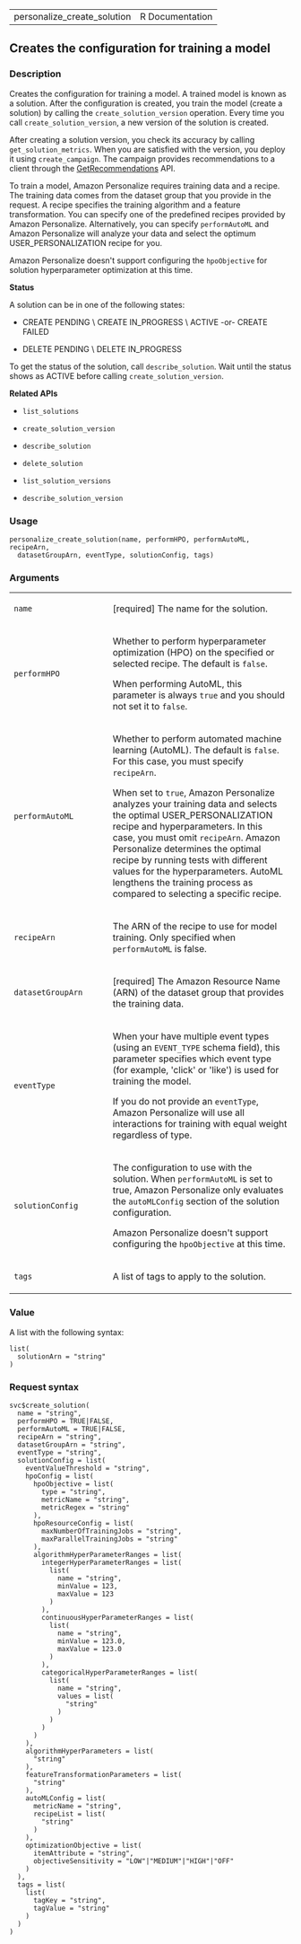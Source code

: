 <table style="width: 100%;">
<tbody>
<tr class="odd">
<td>personalize_create_solution</td>
<td style="text-align: right;">R Documentation</td>
</tr>
</tbody>
</table>

## Creates the configuration for training a model

### Description

Creates the configuration for training a model. A trained model is known
as a solution. After the configuration is created, you train the model
(create a solution) by calling the `create_solution_version` operation.
Every time you call `create_solution_version`, a new version of the
solution is created.

After creating a solution version, you check its accuracy by calling
`get_solution_metrics`. When you are satisfied with the version, you
deploy it using `create_campaign`. The campaign provides recommendations
to a client through the
[GetRecommendations](https://docs.aws.amazon.com/personalize/latest/dg/API_RS_GetRecommendations.html)
API.

To train a model, Amazon Personalize requires training data and a
recipe. The training data comes from the dataset group that you provide
in the request. A recipe specifies the training algorithm and a feature
transformation. You can specify one of the predefined recipes provided
by Amazon Personalize. Alternatively, you can specify `performAutoML`
and Amazon Personalize will analyze your data and select the optimum
USER\_PERSONALIZATION recipe for you.

Amazon Personalize doesn't support configuring the `hpoObjective` for
solution hyperparameter optimization at this time.

**Status**

A solution can be in one of the following states:

-   CREATE PENDING \\ CREATE IN\_PROGRESS \\ ACTIVE -or- CREATE FAILED

-   DELETE PENDING \\ DELETE IN\_PROGRESS

To get the status of the solution, call `describe_solution`. Wait until
the status shows as ACTIVE before calling `create_solution_version`.

**Related APIs**

-   `list_solutions`

-   `create_solution_version`

-   `describe_solution`

-   `delete_solution`

-   `list_solution_versions`

-   `describe_solution_version`

### Usage

    personalize_create_solution(name, performHPO, performAutoML, recipeArn,
      datasetGroupArn, eventType, solutionConfig, tags)

### Arguments

<table>
<colgroup>
<col style="width: 35%" />
<col style="width: 65%" />
</colgroup>
<tbody>
<tr class="odd">
<td><code id="personalize_create_solution_:_name">name</code></td>
<td><p>[required] The name for the solution.</p></td>
</tr>
<tr class="even">
<td><code
id="personalize_create_solution_:_performHPO">performHPO</code></td>
<td><p>Whether to perform hyperparameter optimization (HPO) on the
specified or selected recipe. The default is <code>false</code>.</p>
<p>When performing AutoML, this parameter is always <code>true</code>
and you should not set it to <code>false</code>.</p></td>
</tr>
<tr class="odd">
<td><code
id="personalize_create_solution_:_performAutoML">performAutoML</code></td>
<td><p>Whether to perform automated machine learning (AutoML). The
default is <code>false</code>. For this case, you must specify
<code>recipeArn</code>.</p>
<p>When set to <code>true</code>, Amazon Personalize analyzes your
training data and selects the optimal USER_PERSONALIZATION recipe and
hyperparameters. In this case, you must omit <code>recipeArn</code>.
Amazon Personalize determines the optimal recipe by running tests with
different values for the hyperparameters. AutoML lengthens the training
process as compared to selecting a specific recipe.</p></td>
</tr>
<tr class="even">
<td><code
id="personalize_create_solution_:_recipeArn">recipeArn</code></td>
<td><p>The ARN of the recipe to use for model training. Only specified
when <code>performAutoML</code> is false.</p></td>
</tr>
<tr class="odd">
<td><code
id="personalize_create_solution_:_datasetGroupArn">datasetGroupArn</code></td>
<td><p>[required] The Amazon Resource Name (ARN) of the dataset group
that provides the training data.</p></td>
</tr>
<tr class="even">
<td><code
id="personalize_create_solution_:_eventType">eventType</code></td>
<td><p>When your have multiple event types (using an
<code>EVENT_TYPE</code> schema field), this parameter specifies which
event type (for example, 'click' or 'like') is used for training the
model.</p>
<p>If you do not provide an <code>eventType</code>, Amazon Personalize
will use all interactions for training with equal weight regardless of
type.</p></td>
</tr>
<tr class="odd">
<td><code
id="personalize_create_solution_:_solutionConfig">solutionConfig</code></td>
<td><p>The configuration to use with the solution. When
<code>performAutoML</code> is set to true, Amazon Personalize only
evaluates the <code>autoMLConfig</code> section of the solution
configuration.</p>
<p>Amazon Personalize doesn't support configuring the
<code>hpoObjective</code> at this time.</p></td>
</tr>
<tr class="even">
<td><code id="personalize_create_solution_:_tags">tags</code></td>
<td><p>A list of tags to apply to the solution.</p></td>
</tr>
</tbody>
</table>

### Value

A list with the following syntax:

    list(
      solutionArn = "string"
    )

### Request syntax

    svc$create_solution(
      name = "string",
      performHPO = TRUE|FALSE,
      performAutoML = TRUE|FALSE,
      recipeArn = "string",
      datasetGroupArn = "string",
      eventType = "string",
      solutionConfig = list(
        eventValueThreshold = "string",
        hpoConfig = list(
          hpoObjective = list(
            type = "string",
            metricName = "string",
            metricRegex = "string"
          ),
          hpoResourceConfig = list(
            maxNumberOfTrainingJobs = "string",
            maxParallelTrainingJobs = "string"
          ),
          algorithmHyperParameterRanges = list(
            integerHyperParameterRanges = list(
              list(
                name = "string",
                minValue = 123,
                maxValue = 123
              )
            ),
            continuousHyperParameterRanges = list(
              list(
                name = "string",
                minValue = 123.0,
                maxValue = 123.0
              )
            ),
            categoricalHyperParameterRanges = list(
              list(
                name = "string",
                values = list(
                  "string"
                )
              )
            )
          )
        ),
        algorithmHyperParameters = list(
          "string"
        ),
        featureTransformationParameters = list(
          "string"
        ),
        autoMLConfig = list(
          metricName = "string",
          recipeList = list(
            "string"
          )
        ),
        optimizationObjective = list(
          itemAttribute = "string",
          objectiveSensitivity = "LOW"|"MEDIUM"|"HIGH"|"OFF"
        )
      ),
      tags = list(
        list(
          tagKey = "string",
          tagValue = "string"
        )
      )
    )
